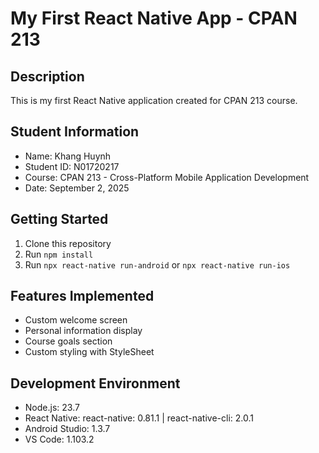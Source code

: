 # My First React Native App - CPAN 213
## Description
This is my first React Native application created for CPAN 213 course.
## Student Information
- Name: Khang Huynh
- Student ID: N01720217
- Course: CPAN 213 - Cross-Platform Mobile Application Development
- Date: September 2, 2025
## Getting Started
1. Clone this repository
2. Run `npm install`
3. Run `npx react-native run-android` or `npx react-native run-ios`
## Features Implemented
- Custom welcome screen
- Personal information display
- Course goals section
- Custom styling with StyleSheet
## Development Environment
- Node.js: 23.7
- React Native: react-native: 0.81.1 | react-native-cli: 2.0.1
- Android Studio: 1.3.7
- VS Code: 1.103.2
